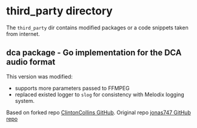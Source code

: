 # third_party directory

The `third_party` dir contains modified packages or a code snippets taken from internet.

## dca package - Go implementation for the DCA audio format
This version was modified:
- supports more parameters passed to FFMPEG
- replaced existed logger to `slog` for consistency with Melodix logging system.

Based on forked repo [ClintonCollins GitHub](https://github.com/ClintonCollins/dca).
Original repo [jonas747 GitHub repo](https://github.com/jonas747/dca)